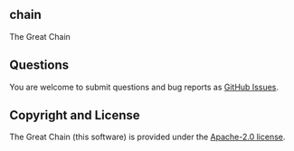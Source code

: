 ## chain

The Great Chain

## Questions

You are welcome to submit questions and bug reports as [GitHub Issues](https://github.com/Mathtin/chain/issues).

## Copyright and License

The Great Chain (this software) is provided under the [Apache-2.0 license](https://github.com/Mathtin/chain/blob/master/LICENSE).
